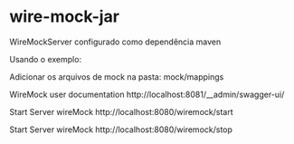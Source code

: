 # wire-mock-jar
WireMockServer configurado como dependência maven 

Usando o exemplo:

Adicionar os arquivos de mock na pasta:
mock/mappings

WireMock user documentation
http://localhost:8081/__admin/swagger-ui/

Start Server wireMock
http://localhost:8080/wiremock/start

Start Server wireMock
http://localhost:8080/wiremock/stop


